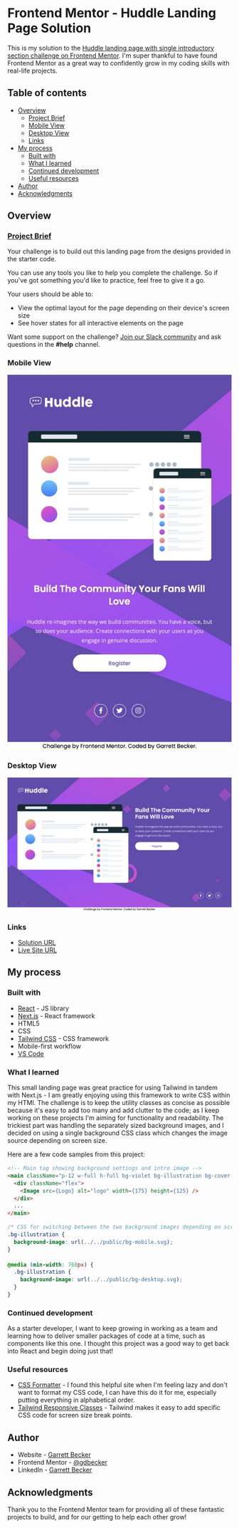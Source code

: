 # Frontend Mentor - Huddle Landing Page Solution

This is my solution to the [Huddle landing page with single introductory section challenge on Frontend Mentor](https://www.frontendmentor.io/challenges/huddle-landing-page-with-a-single-introductory-section-B_2Wvxgi0). I'm super thankful to have found Frontend Mentor as a great way to confidently grow in my coding skills with real-life projects. 

## Table of contents

- [Overview](#overview)
  - [Project Brief](#project-brief)
  - [Mobile View](#mobile-view)
  - [Desktop View](#desktop-view)
  - [Links](#links)
- [My process](#my-process)
  - [Built with](#built-with)
  - [What I learned](#what-i-learned)
  - [Continued development](#continued-development)
  - [Useful resources](#useful-resources)
- [Author](#author)
- [Acknowledgments](#acknowledgments)

## Overview

### [Project Brief](./project%20brief/)

Your challenge is to build out this landing page from the designs provided in the starter code.

You can use any tools you like to help you complete the challenge. So if you've got something you'd like to practice, feel free to give it a go.

Your users should be able to: 

- View the optimal layout for the page depending on their device's screen size
- See hover states for all interactive elements on the page

Want some support on the challenge? [Join our Slack community](https://www.frontendmentor.io/slack) and ask questions in the **#help** channel.

### Mobile View

![](./huddle-landing-mobile.jpg)

### Desktop View

![](./huddle-landing-desktop.jpg)

### Links

- [Solution URL](https://www.frontendmentor.io/solutions/huddle-landing-with-next-tailwind-qui6I1xtZh)
- [Live Site URL](https://huddle-landing-gdbecker.netlify.app)

## My process

### Built with

- [React](https://reactjs.org/) - JS library
- [Next.js](https://nextjs.org) - React framework
- HTML5
- CSS
- [Tailwind CSS](https://tailwindcss.com) - CSS framework
- Mobile-first workflow
- [VS Code](https://code.visualstudio.com)

### What I learned

This small landing page was great practice for using Tailwind in tandem with Next.js - I am greatly enjoying using this framework to write CSS within my HTMl. The challenge is to keep the utility classes as concise as possible because it's easy to add too many and add clutter to the code; as I keep working on these projects I'm aiming for functionality and readability. The trickiest part was handling the separately sized background images, and I decided on using a single background CSS class which changes the image source depending on screen size.

Here are a few code samples from this project:

```html
<!-- Main tag showing background settings and intro image -->
<main className="p-12 w-full h-full bg-violet bg-illustration bg-cover bg-top bg-no-repeat font-poppinsRegular text-white-100 text-center">
  <div className="flex">
    <Image src={Logo} alt="logo" width={175} height={125} />
  </div>
  ...
</main>
```

```css
/* CSS for switching between the two background images depending on screen size */
.bg-illustration {
  background-image: url(../../public/bg-mobile.svg);
}

@media (min-width: 768px) {
  .bg-illustration {
    background-image: url(../../public/bg-desktop.svg);
  }
}
```

### Continued development

As a starter developer, I want to keep growing in working as a team and learning how to deliver smaller packages of code at a time, such as components like this one. I thought this project was a good way to get back into React and begin doing just that!

### Useful resources

- [CSS Formatter](http://www.lonniebest.com/FormatCSS/) - I found this helpful site when I'm feeling lazy and don't want to format my CSS code, I can have this do it for me, especially putting everything in alphabetical order.
- [Tailwind Responsive Classes](https://tailwindcss.com/docs/responsive-design) - Tailwind makes it easy to add specific CSS code for screen size break points.

## Author

- Website - [Garrett Becker]()
- Frontend Mentor - [@gdbecker](https://www.frontendmentor.io/profile/gdbecker)
- LinkedIn - [Garrett Becker](https://www.linkedin.com/in/garrett-becker-923b4a106/)

## Acknowledgments

Thank you to the Frontend Mentor team for providing all of these fantastic projects to build, and for our getting to help each other grow!
